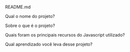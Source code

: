 README.md

Qual o nome do projeto?

Sobre o que é o projeto?

Quais foram os principais recursos do Javascript utilizado?

Qual aprendizado você leva desse projeto?

